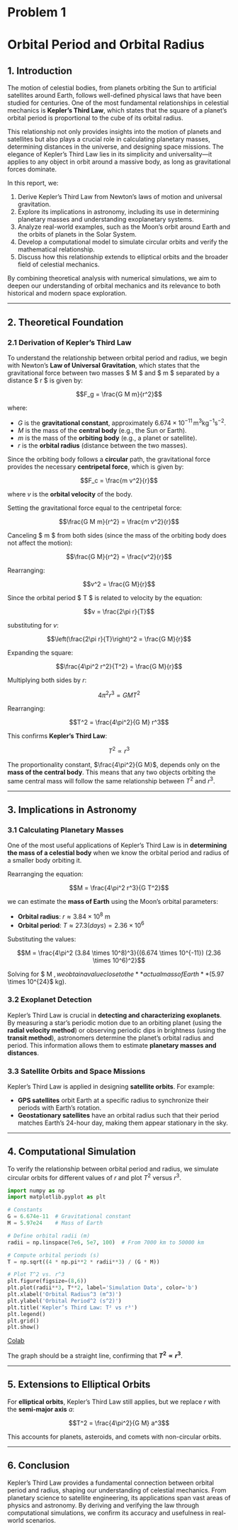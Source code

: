 # Problem 1
# **Orbital Period and Orbital Radius**  

## **1. Introduction**  

The motion of celestial bodies, from planets orbiting the Sun to artificial satellites around Earth, follows well-defined physical laws that have been studied for centuries. One of the most fundamental relationships in celestial mechanics is **Kepler’s Third Law**, which states that the square of a planet’s orbital period is proportional to the cube of its orbital radius.  

This relationship not only provides insights into the motion of planets and satellites but also plays a crucial role in calculating planetary masses, determining distances in the universe, and designing space missions. The elegance of Kepler’s Third Law lies in its simplicity and universality—it applies to any object in orbit around a massive body, as long as gravitational forces dominate.  

In this report, we:  
1. Derive Kepler’s Third Law from Newton’s laws of motion and universal gravitation.  
2. Explore its implications in astronomy, including its use in determining planetary masses and understanding exoplanetary systems.  
3. Analyze real-world examples, such as the Moon’s orbit around Earth and the orbits of planets in the Solar System.  
4. Develop a computational model to simulate circular orbits and verify the mathematical relationship.  
5. Discuss how this relationship extends to elliptical orbits and the broader field of celestial mechanics.  

By combining theoretical analysis with numerical simulations, we aim to deepen our understanding of orbital mechanics and its relevance to both historical and modern space exploration.  

---

## **2. Theoretical Foundation**  

### **2.1 Derivation of Kepler’s Third Law**  

To understand the relationship between orbital period and radius, we begin with Newton’s **Law of Universal Gravitation**, which states that the gravitational force between two masses $ M $ and $ m $ separated by a distance $ r $ is given by:  

$$F_g = \frac{G M m}{r^2}$$

where:  
- $G$ is the **gravitational constant**, approximately $6.674 \times 10^{-11} \, \text{m}^3 \text{kg}^{-1} \text{s}^{-2}$.  
- $M$ is the mass of the **central body** (e.g., the Sun or Earth).  
- $m$ is the mass of the **orbiting body** (e.g., a planet or satellite).  
- $r$ is the **orbital radius** (distance between the two masses).  

Since the orbiting body follows a **circular** path, the gravitational force provides the necessary **centripetal force**, which is given by:  

$$F_c = \frac{m v^2}{r}$$

where $v$ is the **orbital velocity** of the body.  

Setting the gravitational force equal to the centripetal force:  

$$\frac{G M m}{r^2} = \frac{m v^2}{r}$$

Canceling $ m $ from both sides (since the mass of the orbiting body does not affect the motion):  

$$\frac{G M}{r^2} = \frac{v^2}{r}$$

Rearranging:  

$$v^2 = \frac{G M}{r}$$

Since the orbital period $ T $ is related to velocity by the equation:  

$$v = \frac{2\pi r}{T}$$

substituting for $v$:  

$$\left(\frac{2\pi r}{T}\right)^2 = \frac{G M}{r}$$

Expanding the square:  

$$\frac{4\pi^2 r^2}{T^2} = \frac{G M}{r}$$

Multiplying both sides by $r$:  

$$4\pi^2 r^3 = G M T^2$$

Rearranging:  

$$T^2 = \frac{4\pi^2}{G M} r^3$$

This confirms **Kepler’s Third Law**:  

$$T^2 \propto r^3$$

The proportionality constant, $\frac{4\pi^2}{G M}$, depends only on the **mass of the central body**. This means that any two objects orbiting the same central mass will follow the same relationship between $T^2$ and $r^3$.  

---

## **3. Implications in Astronomy**  

### **3.1 Calculating Planetary Masses**  

One of the most useful applications of Kepler’s Third Law is in **determining the mass of a celestial body** when we know the orbital period and radius of a smaller body orbiting it.  

Rearranging the equation:  

$$M = \frac{4\pi^2 r^3}{G T^2}$$

we can estimate the **mass of Earth** using the Moon’s orbital parameters:  
- **Orbital radius**: $r \approx 3.84 \times 10^8$ m  
- **Orbital period**: $T \approx 27.3 (days) = 2.36\times 10^6$  

Substituting the values:  

$$M = \frac{4\pi^2 (3.84 \times 10^8)^3}{(6.674 \times 10^{-11}) (2.36 \times 10^6)^2}$$

Solving for $ M $, we obtain a value close to the **actual mass of Earth** ($5.97 \times 10^{24}$ kg).  

### **3.2 Exoplanet Detection**  

Kepler’s Third Law is crucial in **detecting and characterizing exoplanets**. By measuring a star’s periodic motion due to an orbiting planet (using the **radial velocity method**) or observing periodic dips in brightness (using the **transit method**), astronomers determine the planet’s orbital radius and period. This information allows them to estimate **planetary masses and distances**.  

### **3.3 Satellite Orbits and Space Missions**  

Kepler’s Third Law is applied in designing **satellite orbits**. For example:  
- **GPS satellites** orbit Earth at a specific radius to synchronize their periods with Earth’s rotation.  
- **Geostationary satellites** have an orbital radius such that their period matches Earth’s 24-hour day, making them appear stationary in the sky.  

---

## **4. Computational Simulation**  

To verify the relationship between orbital period and radius, we simulate circular orbits for different values of $r$ and plot $T^2$ versus $r^3$.  

```python
import numpy as np
import matplotlib.pyplot as plt

# Constants
G = 6.674e-11  # Gravitational constant
M = 5.97e24    # Mass of Earth

# Define orbital radii (m)
radii = np.linspace(7e6, 5e7, 100)  # From 7000 km to 50000 km

# Compute orbital periods (s)
T = np.sqrt((4 * np.pi**2 * radii**3) / (G * M))

# Plot T^2 vs. r^3
plt.figure(figsize=(8,6))
plt.plot(radii**3, T**2, label='Simulation Data', color='b')
plt.xlabel('Orbital Radius^3 (m^3)')
plt.ylabel('Orbital Period^2 (s^2)')
plt.title('Kepler’s Third Law: T² vs r³')
plt.legend()
plt.grid()
plt.show()
```
[Colab](https://colab.research.google.com/drive/1UVTQJm3-aR74L4xRO0jY-iTIrj3-3xBv?authuser=1)

The graph should be a straight line, confirming that **$T^2 \propto r^3$**.  

---

## **5. Extensions to Elliptical Orbits**  

For **elliptical orbits**, Kepler’s Third Law still applies, but we replace $r$ with the **semi-major axis** $a$:  

$$T^2 = \frac{4\pi^2}{G M} a^3$$

This accounts for planets, asteroids, and comets with non-circular orbits.  

---

## **6. Conclusion**  

Kepler’s Third Law provides a fundamental connection between orbital period and radius, shaping our understanding of celestial mechanics. From planetary science to satellite engineering, its applications span vast areas of physics and astronomy. By deriving and verifying the law through computational simulations, we confirm its accuracy and usefulness in real-world scenarios.
